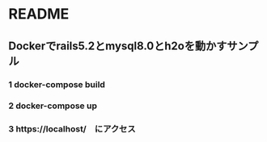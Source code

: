 # README

## Dockerでrails5.2とmysql8.0とh2oを動かすサンプル  
### 1 docker-compose build  
### 2 docker-compose up
### 3  https://localhost/　にアクセス
